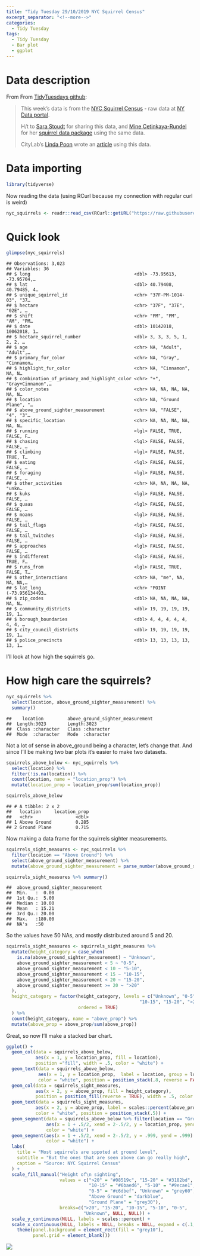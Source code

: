 ```yaml
---
title: "Tidy Tuesday 29/10/2019 NYC Squirrel Census"
excerpt_separator: "<!--more-->"
categories:
  - Tidy Tuesday
tags:
  - Tidy Tuesday
  - Bar plot
  - ggplot
---
```


# Data description

From From [TidyTuesdays
github](https://github.com/rfordatascience/tidytuesday/tree/master/data/2019/2019-10-29):

> This week’s data is from the [NYC Squirrel
> Census](https://www.thesquirrelcensus.com/) - raw data at [NY Data
> portal](https://data.cityofnewyork.us/Environment/2018-Central-Park-Squirrel-Census-Squirrel-Data/vfnx-vebw).
> 
> H/t to [Sara Stoudt](https://twitter.com/sastoudt) for sharing this
> data, and [Mine Cetinkaya-Rundel](https://twitter.com/minebocek) for
> her [squirrel data
> package](https://github.com/mine-cetinkaya-rundel/nycsquirrels18)
> using the same data.
> 
> CityLab’s [Linda Poon](https://twitter.com/linpoonsays) wrote an
> [article](https://www.citylab.com/life/2019/06/squirrel-census-results-population-central-park-nyc/592162/)
> using this data.

# Data importing

``` r
library(tidyverse)
```

Now reading the data (using RCurl because my connection with regular
curl is weird)

``` r
nyc_squirrels <- readr::read_csv(RCurl::getURL("https://raw.githubusercontent.com/rfordatascience/tidytuesday/master/data/2019/2019-10-29/nyc_squirrels.csv"))
```

# Quick look

``` r
glimpse(nyc_squirrels)
```

    ## Observations: 3,023
    ## Variables: 36
    ## $ long                                       <dbl> -73.95613, -73.95704,…
    ## $ lat                                        <dbl> 40.79408, 40.79485, 4…
    ## $ unique_squirrel_id                         <chr> "37F-PM-1014-03", "37…
    ## $ hectare                                    <chr> "37F", "37E", "02E", …
    ## $ shift                                      <chr> "PM", "PM", "AM", "PM…
    ## $ date                                       <dbl> 10142018, 10062018, 1…
    ## $ hectare_squirrel_number                    <dbl> 3, 3, 3, 5, 1, 2, 2, …
    ## $ age                                        <chr> NA, "Adult", "Adult",…
    ## $ primary_fur_color                          <chr> NA, "Gray", "Cinnamon…
    ## $ highlight_fur_color                        <chr> NA, "Cinnamon", NA, N…
    ## $ combination_of_primary_and_highlight_color <chr> "+", "Gray+Cinnamon",…
    ## $ color_notes                                <chr> NA, NA, NA, NA, NA, N…
    ## $ location                                   <chr> NA, "Ground Plane", "…
    ## $ above_ground_sighter_measurement           <chr> NA, "FALSE", "4", "3"…
    ## $ specific_location                          <chr> NA, NA, NA, NA, NA, N…
    ## $ running                                    <lgl> FALSE, TRUE, FALSE, F…
    ## $ chasing                                    <lgl> FALSE, FALSE, FALSE, …
    ## $ climbing                                   <lgl> FALSE, FALSE, TRUE, T…
    ## $ eating                                     <lgl> FALSE, FALSE, FALSE, …
    ## $ foraging                                   <lgl> FALSE, FALSE, FALSE, …
    ## $ other_activities                           <chr> NA, NA, NA, NA, "unkn…
    ## $ kuks                                       <lgl> FALSE, FALSE, FALSE, …
    ## $ quaas                                      <lgl> FALSE, FALSE, FALSE, …
    ## $ moans                                      <lgl> FALSE, FALSE, FALSE, …
    ## $ tail_flags                                 <lgl> FALSE, FALSE, FALSE, …
    ## $ tail_twitches                              <lgl> FALSE, FALSE, FALSE, …
    ## $ approaches                                 <lgl> FALSE, FALSE, FALSE, …
    ## $ indifferent                                <lgl> FALSE, FALSE, TRUE, F…
    ## $ runs_from                                  <lgl> FALSE, TRUE, FALSE, T…
    ## $ other_interactions                         <chr> NA, "me", NA, NA, NA,…
    ## $ lat_long                                   <chr> "POINT (-73.956134493…
    ## $ zip_codes                                  <dbl> NA, NA, NA, NA, NA, N…
    ## $ community_districts                        <dbl> 19, 19, 19, 19, 19, 1…
    ## $ borough_boundaries                         <dbl> 4, 4, 4, 4, 4, 4, 4, …
    ## $ city_council_districts                     <dbl> 19, 19, 19, 19, 19, 1…
    ## $ police_precincts                           <dbl> 13, 13, 13, 13, 13, 1…

I’ll look at how high the squirrels go.

# How high care the squirrels?

``` r
nyc_squirrels %>% 
  select(location, above_ground_sighter_measurement) %>% 
  summary()
```

    ##    location         above_ground_sighter_measurement
    ##  Length:3023        Length:3023                     
    ##  Class :character   Class :character                
    ##  Mode  :character   Mode  :character

Not a lot of sense in above\_ground being a character, let’s change
that. And since I’ll be making two bar plots it’s easier to make two
datasets.

``` r
squirrels_above_below <- nyc_squirrels %>% 
  select(location) %>% 
  filter(!is.na(location)) %>% 
  count(location, name = "location_prop") %>% 
  mutate(location_prop = location_prop/sum(location_prop))

squirrels_above_below
```

    ## # A tibble: 2 x 2
    ##   location     location_prop
    ##   <chr>                <dbl>
    ## 1 Above Ground         0.285
    ## 2 Ground Plane         0.715

Now making a data frame for the squirrels sighter measurements.

``` r
squirrels_sight_measures <- nyc_squirrels %>% 
  filter(location == "Above Ground") %>% 
  select(above_ground_sighter_measurement) %>% 
  mutate(above_ground_sighter_measurement = parse_number(above_ground_sighter_measurement))

squirrels_sight_measures %>% summary()
```

    ##  above_ground_sighter_measurement
    ##  Min.   :  0.00                  
    ##  1st Qu.:  5.00                  
    ##  Median : 10.00                  
    ##  Mean   : 15.21                  
    ##  3rd Qu.: 20.00                  
    ##  Max.   :180.00                  
    ##  NA's   :50

So the values have 50 NAs, and mostly distributed around 5 and 20.

``` r
squirrels_sight_measures <- squirrels_sight_measures %>% 
  mutate(height_category = case_when(
    is.na(above_ground_sighter_measurement) ~ "Unknown",
    above_ground_sighter_measurement < 5 ~ "0-5",
    above_ground_sighter_measurement < 10 ~ "5-10",
    above_ground_sighter_measurement < 15 ~ "10-15",
    above_ground_sighter_measurement < 20 ~ "15-20",
    above_ground_sighter_measurement >= 20 ~ ">20"
  ),
  height_category = factor(height_category, levels = c("Unknown", "0-5", "5-10", 
                                                  "10-15", "15-20", ">20"),
                           ordered = TRUE)
  ) %>% 
  count(height_category, name = "above_prop") %>% 
  mutate(above_prop = above_prop/sum(above_prop))
```

Great, so now I’ll make a stacked bar chart.

``` r
ggplot() +
  geom_col(data = squirrels_above_below,
           aes(x = 1, y = location_prop, fill = location),
           position ="fill", width = .5, color = "white") +
  geom_text(data = squirrels_above_below, 
            aes(x = 1, y = location_prop,  label = location, group = location),
            color = "white", position = position_stack(.8, reverse = FALSE)) +
  geom_col(data = squirrels_sight_measures, 
           aes(x = 2, y = above_prop, fill = height_category), 
           position = position_fill(reverse = TRUE), width = .5, color = "white") + 
  geom_text(data = squirrels_sight_measures,
           aes(x = 2, y = above_prop, label = scales::percent(above_prop)),
           color = "white", position = position_stack(.5)) + 
  geom_segment(data = squirrels_above_below %>% filter(location == "Ground Plane"), 
               aes(x = 1 + .5/2, xend = 2-.5/2, y = location_prop, yend = 0),
               color = "white") +
  geom_segment(aes(x = 1 + .5/2, xend = 2-.5/2, y = .999, yend = .999),
               color = "white") +
  labs(
    title = "Most squirrels are sppoted at ground level",
    subtitle = "But the ones that are seen above can go really high",
    caption = "Source: NYC Squirrel Census"
  ) +
  scale_fill_manual("Height of\n sighting",
                    values = c(">20" = "#08519c", "15-20" = "#3182bd",
                               "10-15" = "#6baed6", "5-10" = "#9ecae1",
                               "0-5" = "#c6dbef", "Unknown" = "grey60",
                               "Above Ground" = "darkblue",
                               "Ground Plane" = "grey30"),
                    breaks=c(">20", "15-20", "10-15", "5-10", "0-5",
                             "Unknown", NULL, NULL)) +
  scale_y_continuous(NULL, labels = scales::percent) +
  scale_x_continuous(NULL, labels = NULL, breaks = NULL, expand = c(.1,.1)) +
    theme(panel.background = element_rect(fill = "grey10"),
          panel.grid = element_blank())  
```

![](https://raw.githubusercontent.com/jorgel-mendes/Behold-the-Vision/master/docs/assets/images/sqc_bar-1.png)<!-- -->
